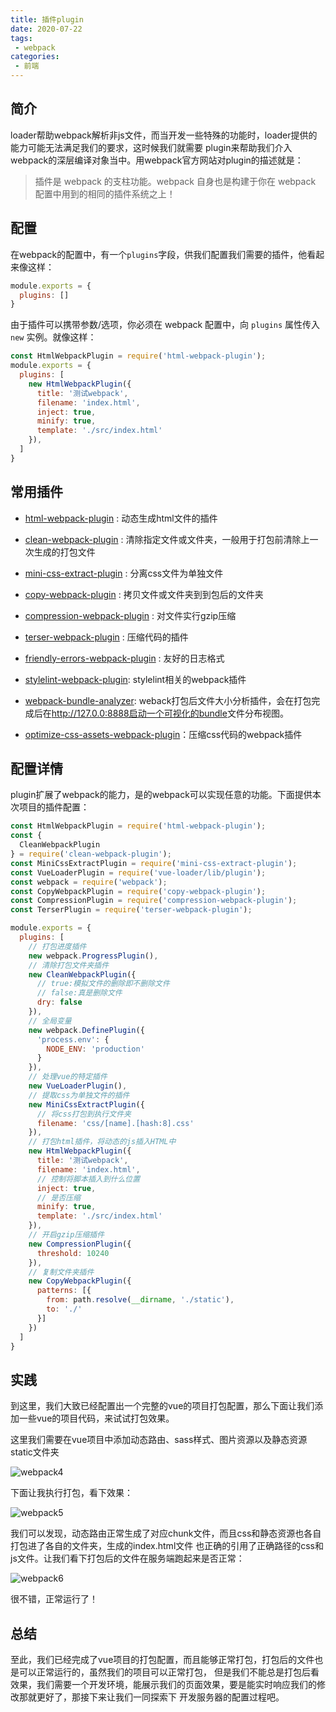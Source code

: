 ```yaml
---
title: 插件plugin
date: 2020-07-22
tags:
 - webpack
categories:
 - 前端
---
```


## 简介

loader帮助webpack解析非js文件，而当开发一些特殊的功能时，loader提供的能力可能无法满足我们的要求，这时候我们就需要
plugin来帮助我们介入webpack的深层编译对象当中。用webpack官方网站对plugin的描述就是：

> 插件是 webpack 的支柱功能。webpack 自身也是构建于你在 webpack 配置中用到的相同的插件系统之上！

## 配置

在webpack的配置中，有一个`plugins`字段，供我们配置我们需要的插件，他看起来像这样：

```js
module.exports = {
  plugins: []
}
```

由于插件可以携带参数/选项，你必须在 webpack 配置中，向 `plugins` 属性传入 `new` 实例。就像这样：

```js
const HtmlWebpackPlugin = require('html-webpack-plugin');
module.exports = {
  plugins: [
    new HtmlWebpackPlugin({
      title: '测试webpack',
      filename: 'index.html',
      inject: true,
      minify: true,
      template: './src/index.html'
    }),
  ]
}
```

## 常用插件

* [html-webpack-plugin](https://github.com/jantimon/html-webpack-plugin) : 动态生成html文件的插件

* [clean-webpack-plugin](https://github.com/johnagan/clean-webpack-plugin) : 清除指定文件或文件夹，一般用于打包前清除上一次生成的打包文件

* [mini-css-extract-plugin](https://github.com/webpack-contrib/mini-css-extract-plugin) : 分离css文件为单独文件

* [copy-webpack-plugin](https://github.com/webpack-contrib/copy-webpack-plugin) : 拷贝文件或文件夹到到包后的文件夹

* [compression-webpack-plugin](https://github.com/webpack-contrib/compression-webpack-plugin) : 对文件实行gzip压缩

* [terser-webpack-plugin](https://github.com/webpack-contrib/terser-webpack-plugin) : 压缩代码的插件

* [friendly-errors-webpack-plugin](https://github.com/geowarin/friendly-errors-webpack-plugin) : 友好的日志格式

* [stylelint-webpack-plugin](https://github.com/webpack-contrib/stylelint-webpack-plugin): stylelint相关的webpack插件

* [webpack-bundle-analyzer](https://github.com/webpack-contrib/webpack-bundle-analyzer): weback打包后文件大小分析插件，会在打包完成后在<http://127.0.0:8888启动一个可视化的bundle>文件分布视图。

* [optimize-css-assets-webpack-plugin](https://github.com/NMFR/optimize-css-assets-webpack-plugin)：压缩css代码的webpack插件

## 配置详情

plugin扩展了webpack的能力，是的webpack可以实现任意的功能。下面提供本次项目的插件配置：

```js
const HtmlWebpackPlugin = require('html-webpack-plugin');
const {
  CleanWebpackPlugin
} = require('clean-webpack-plugin');
const MiniCssExtractPlugin = require('mini-css-extract-plugin');
const VueLoaderPlugin = require('vue-loader/lib/plugin');
const webpack = require('webpack');
const CopyWebpackPlugin = require('copy-webpack-plugin');
const CompressionPlugin = require('compression-webpack-plugin');
const TerserPlugin = require('terser-webpack-plugin');

module.exports = {
  plugins: [
    // 打包进度插件
    new webpack.ProgressPlugin(),
    // 清除打包文件夹插件
    new CleanWebpackPlugin({
      // true:模拟文件的删除即不删除文件
      // false:真是删除文件
      dry: false
    }),
    // 全局变量
    new webpack.DefinePlugin({
      'process.env': {
        NODE_ENV: 'production'
      }
    }),
    // 处理vue的特定插件
    new VueLoaderPlugin(),
    // 提取css为单独文件的插件
    new MiniCssExtractPlugin({
      // 将css打包到执行文件夹
      filename: 'css/[name].[hash:8].css'
    }),
    // 打包html插件，将动态的js插入HTML中
    new HtmlWebpackPlugin({
      title: '测试webpack',
      filename: 'index.html',
      // 控制将脚本插入到什么位置
      inject: true,
      // 是否压缩
      minify: true,
      template: './src/index.html'
    }),
    // 开启gzip压缩插件
    new CompressionPlugin({
      threshold: 10240
    }),
    // 复制文件夹插件
    new CopyWebpackPlugin({
      patterns: [{
        from: path.resolve(__dirname, './static'),
        to: './'
      }]
    })
  ]
}
```

## 实践

到这里，我们大致已经配置出一个完整的vue的项目打包配置，那么下面让我们添加一些vue的项目代码，来试试打包效果。

这里我们需要在vue项目中添加动态路由、sass样式、图片资源以及静态资源static文件夹

![webpack4](~@Webpack/images/webpack4.png)

下面让我执行打包，看下效果：

![webpack5](~@Webpack/images/webpack5.gif)

我们可以发现，动态路由正常生成了对应chunk文件，而且css和静态资源也各自打包进了各自的文件夹，生成的index.html文件
也正确的引用了正确路径的css和js文件。让我们看下打包后的文件在服务端跑起来是否正常：

![webpack6](~@Webpack/images/webpack6.gif)

很不错，正常运行了！

## 总结

至此，我们已经完成了vue项目的打包配置，而且能够正常打包，打包后的文件也是可以正常运行的，虽然我们的项目可以正常打包，
但是我们不能总是打包后看效果，我们需要一个开发环境，能展示我们的页面效果，要是能实时响应我们的修改那就更好了，那接下来让我们一同探索下
开发服务器的配置过程吧。
